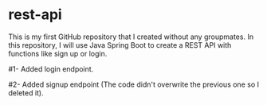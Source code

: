 # rest-api

This is my first GitHub repository that I created without any groupmates. In this repository, I will use Java Spring Boot to create a REST API with functions like sign up or login.

#1- Added login endpoint.

#2- Added signup endpoint (The code didn't overwrite the previous one so I deleted it).
